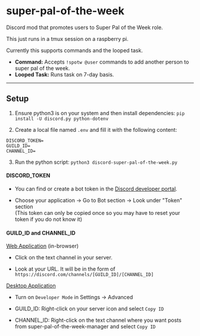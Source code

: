 # super-pal-of-the-week
Discord mod that promotes users to Super Pal of the Week role.

This just runs in a tmux session on a raspberry pi.

Currently this supports commands and the looped task.
- **Command:**      Accepts `!spotw @user` commands to add another person to super pal of the week.
- **Looped Task:**  Runs task on 7-day basis.

--------

## Setup

1. Ensure python3 is on your system and then install dependencies: `pip install -U discord.py python-dotenv`


2. Create a local file named `.env` and fill it with the following content:
```
DISCORD_TOKEN=
GUILD_ID=
CHANNEL_ID=
```

3. Run the python script: `python3 discord-super-pal-of-the-week.py`

#### DISCORD_TOKEN
- You can find or create a bot token in the [Discord developer portal](https://discord.com/developers/applications/).

- Choose your application -> Go to Bot section -> Look under "Token" section \
(This token can only be copied once so you may have to reset your token if you do not know it)

#### GUILD_ID and CHANNEL_ID
[Web Application](https://discord.com/app) (in-browser)

- Click on the text channel in your server.

- Look at your URL. It will be in the form of `https://discord.com/channels/[GUILD_ID]/[CHANNEL_ID]`



[Desktop Application](https://discord.com/download)

- Turn on `Developer Mode` in Settings -> Advanced

- GUILD_ID: Right-click on your server icon and select `Copy ID`

- CHANNEL_ID: Right-click on the text channel where you want posts from super-pal-of-the-week-manager and select `Copy ID`


